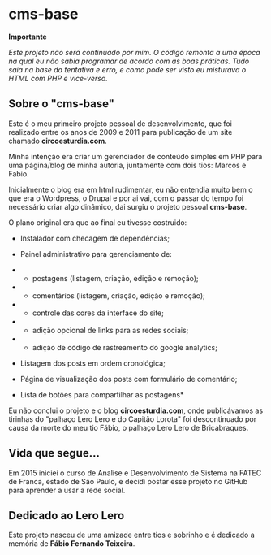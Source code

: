 # cms-base

**Importante**

_Este projeto não será continuado por mim. O código remonta a uma época na qual eu não sabia programar de acordo com as boas práticas. Tudo saia na base da tentativa e erro, e como pode ser visto eu misturava o HTML com PHP e vice-versa._

## Sobre o "cms-base"

Este é o meu primeiro projeto pessoal de desenvolvimento, que foi realizado entre os anos de 2009 e 2011 para publicação de um site chamado **circoesturdia.com**.

Minha intenção era criar um gerenciador de conteúdo simples em PHP para uma página/blog de minha autoria, juntamente com dois tios: Marcos e Fabio.

Inicialmente o blog era em html rudimentar, eu não entendia muito bem o que era o Wordpress, o Drupal e por ai vai, com o passar do tempo foi necessário criar algo dinâmico, dai surgiu o projeto pessoal **cms-base**.

O plano original era que ao final eu tivesse costruido:

* Instalador com checagem de dependências;

* Painel administrativo para gerenciamento de:

* * postagens (listagem, criação, edição e remoção);

* * comentários (listagem, criação, edição e remoção);

* * controle das cores da interface do site;

* * adição opcional de links para as redes sociais;

* * adição de código de rastreamento do google analytics;

* Listagem dos posts em ordem cronológica;

* Página de visualização dos posts com formulário de comentário;

* Lista de botões para compartilhar as postagens*

Eu não conclui o projeto e o blog **circoesturdia.com**, onde publicávamos as tirinhas do "palhaço Lero Lero e do Capitão Lorota" foi descontinuado por causa da morte do meu tio Fábio, o palhaço Lero Lero de Bricabraques.

## Vida que segue...

Em 2015 iniciei o curso de Analise e Desenvolvimento de Sistema na FATEC de Franca, estado de São Paulo, e decidi postar esse projeto no GitHub para aprender a usar a rede social.


## Dedicado ao Lero Lero

Este projeto nasceu de uma amizade entre tios e sobrinho e é dedicado a memória de **Fábio Fernando Teixeira**.